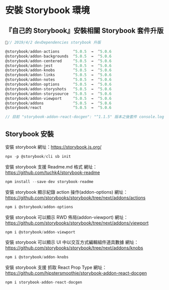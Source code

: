 # 安裝 Storybook 環境

## 『自己的 Storybook』安裝相關 Storybook 套件升版

```js
// 2019/4/2 devDependencies storybook 升版

@storybook/addon-actions      ^5.0.5  →  ^5.0.6
@storybook/addon-backgrounds  ^5.0.5  →  ^5.0.6
@storybook/addon-centered     ^5.0.5  →  ^5.0.6
@storybook/addon-jest         ^5.0.5  →  ^5.0.6
@storybook/addon-knobs        ^5.0.5  →  ^5.0.6
@storybook/addon-links        ^5.0.5  →  ^5.0.6
@storybook/addon-notes        ^5.0.5  →  ^5.0.6
@storybook/addon-options      ^5.0.5  →  ^5.0.6
@storybook/addon-storyshots   ^5.0.5  →  ^5.0.6
@storybook/addon-storysource  ^5.0.5  →  ^5.0.6
@storybook/addon-viewport     ^5.0.5  →  ^5.0.6
@storybook/addons             ^5.0.5  →  ^5.0.6
@storybook/react              ^5.0.5  →  ^5.0.6

// 目前 "storybook-addon-react-docgen": "^1.1.5" 版本之後套件 console.log 會噴錯，導致 propType 與 description 會抓不到資料。須待查問題
```

## Storybook 安裝

安裝 storybook
網址：https://storybook.js.org/

```js
npx -p @storybook/cli sb init
```

安裝 storybook 支援 Readme.md 格式
網址：https://github.com/tuchk4/storybook-readme

```js
npm install --save-dev storybook-readme
```

安裝 storybook 顯示紀錄 action 操作(addon-options)
網址：https://github.com/storybooks/storybook/tree/next/addons/actions

```js
npm i @storybook/addon-options
```

安裝 storybook 可以顯示 RWD 佈局(addon-viewport)
網址：https://github.com/storybooks/storybook/tree/next/addons/viewport

```js
npm i @storybook/addon-viewport
```

安裝 storybook 可以顯示 UI 中以交互方式編輯組件道具數據
網址：https://github.com/storybooks/storybook/tree/next/addons/knobs

```js
npm i @storybook/addon-knobs
```

安裝 storybook 支援 抓取 React Prop Type
網址：https://github.com/hipstersmoothie/storybook-addon-react-docgen

```js
npm i storybook-addon-react-docgen
```
